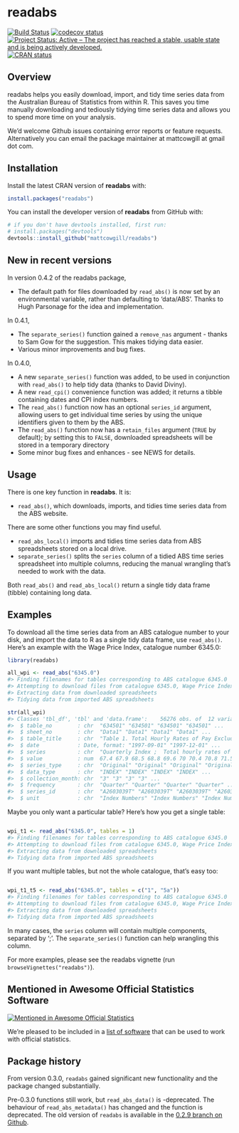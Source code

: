 
<!-- README.md is generated from README.Rmd. Please edit that file -->

# readabs

<!-- badges: start -->

[![Build
Status](https://travis-ci.org/MattCowgill/readabs.svg?branch=master)](https://travis-ci.org/MattCowgill/readabs)
[![codecov
status](https://img.shields.io/codecov/c/github/mattcowgill/readabs.svg)](https://codecov.io/gh/MattCowgill/readabs)
[![Project Status: Active – The project has reached a stable, usable
state and is being actively
developed.](https://www.repostatus.org/badges/latest/active.svg)](https://www.repostatus.org/#active)
[![CRAN
status](https://www.r-pkg.org/badges/version/readabs)](https://cran.r-project.org/package=readabs)
<!-- badges: end -->

## Overview

readabs helps you easily download, import, and tidy time series data
from the Australian Bureau of Statistics from within R. This saves you
time manually downloading and tediously tidying time series data and
allows you to spend more time on your analysis.

We’d welcome Github issues containing error reports or feature requests.
Alternatively you can email the package maintainer at mattcowgill at
gmail dot com.

## Installation

Install the latest CRAN version of **readabs** with:

``` r
install.packages("readabs")
```

You can install the developer version of **readabs** from GitHub with:

``` r
# if you don't have devtools installed, first run:
# install.packages("devtools")
devtools::install_github("mattcowgill/readabs")
```

## New in recent versions

In version 0.4.2 of the readabs package,

  - The default path for files downloaded by `read_abs()` is now set by
    an environmental variable, rather than defaulting to ‘data/ABS’.
    Thanks to Hugh Parsonage for the idea and implementation.

In 0.4.1,

  - The `separate_series()` function gained a `remove_nas` argument -
    thanks to Sam Gow for the suggestion. This makes tidying data
    easier.
  - Various minor improvements and bug fixes.

In 0.4.0,

  - A new `separate_series()` function was added, to be used in
    conjunction with `read_abs()` to help tidy data (thanks to David
    Diviny).
  - A new `read_cpi()` convenience function was added; it returns a
    tibble containing dates and CPI index numbers.
  - The `read_abs()` function now has an optional `series_id` argument,
    allowing users to get individual time series by using the unique
    identifiers given to them by the ABS.
  - The `read_abs()` function now has a `retain_files` argument (`TRUE`
    by default); by setting this to `FALSE`, downloaded spreadsheets
    will be stored in a temporary directory
  - Some minor bug fixes and enhances - see NEWS for details.

## Usage

There is one key function in **readabs**. It is:

  - `read_abs()`, which downloads, imports, and tidies time series data
    from the ABS website.

There are some other functions you may find useful.

  - `read_abs_local()` imports and tidies time series data from ABS
    spreadsheets stored on a local drive.
  - `separate_series()` splits the `series` column of a tidied ABS time
    series spreadsheet into multiple columns, reducing the manual
    wrangling that’s needed to work with the data.

Both `read_abs()` and `read_abs_local()` return a single tidy data frame
(tibble) containing long data.

## Examples

To download all the time series data from an ABS catalogue number to
your disk, and import the data to R as a single tidy data frame, use
`read_abs()`. Here’s an example with the Wage Price Index, catalogue
number 6345.0:

``` r
library(readabs)

all_wpi <- read_abs("6345.0")
#> Finding filenames for tables corresponding to ABS catalogue 6345.0
#> Attempting to download files from catalogue 6345.0, Wage Price Index, Australia
#> Extracting data from downloaded spreadsheets
#> Tidying data from imported ABS spreadsheets

str(all_wpi)
#> Classes 'tbl_df', 'tbl' and 'data.frame':    56276 obs. of  12 variables:
#>  $ table_no        : chr  "634501" "634501" "634501" "634501" ...
#>  $ sheet_no        : chr  "Data1" "Data1" "Data1" "Data1" ...
#>  $ table_title     : chr  "Table 1. Total Hourly Rates of Pay Excluding Bonuses: Sector, Original, Seasonally Adjusted and Trend" "Table 1. Total Hourly Rates of Pay Excluding Bonuses: Sector, Original, Seasonally Adjusted and Trend" "Table 1. Total Hourly Rates of Pay Excluding Bonuses: Sector, Original, Seasonally Adjusted and Trend" "Table 1. Total Hourly Rates of Pay Excluding Bonuses: Sector, Original, Seasonally Adjusted and Trend" ...
#>  $ date            : Date, format: "1997-09-01" "1997-12-01" ...
#>  $ series          : chr  "Quarterly Index ;  Total hourly rates of pay excluding bonuses ;  Australia ;  Private ;  All industries ;" "Quarterly Index ;  Total hourly rates of pay excluding bonuses ;  Australia ;  Private ;  All industries ;" "Quarterly Index ;  Total hourly rates of pay excluding bonuses ;  Australia ;  Private ;  All industries ;" "Quarterly Index ;  Total hourly rates of pay excluding bonuses ;  Australia ;  Private ;  All industries ;" ...
#>  $ value           : num  67.4 67.9 68.5 68.8 69.6 70 70.4 70.8 71.5 71.9 ...
#>  $ series_type     : chr  "Original" "Original" "Original" "Original" ...
#>  $ data_type       : chr  "INDEX" "INDEX" "INDEX" "INDEX" ...
#>  $ collection_month: chr  "3" "3" "3" "3" ...
#>  $ frequency       : chr  "Quarter" "Quarter" "Quarter" "Quarter" ...
#>  $ series_id       : chr  "A2603039T" "A2603039T" "A2603039T" "A2603039T" ...
#>  $ unit            : chr  "Index Numbers" "Index Numbers" "Index Numbers" "Index Numbers" ...
```

Maybe you only want a particular table? Here’s how you get a single
table:

``` r

wpi_t1 <- read_abs("6345.0", tables = 1)
#> Finding filenames for tables corresponding to ABS catalogue 6345.0
#> Attempting to download files from catalogue 6345.0, Wage Price Index, Australia
#> Extracting data from downloaded spreadsheets
#> Tidying data from imported ABS spreadsheets
```

If you want multiple tables, but not the whole catalogue, that’s easy
too:

``` r

wpi_t1_t5 <- read_abs("6345.0", tables = c("1", "5a"))
#> Finding filenames for tables corresponding to ABS catalogue 6345.0
#> Attempting to download files from catalogue 6345.0, Wage Price Index, Australia
#> Extracting data from downloaded spreadsheets
#> Tidying data from imported ABS spreadsheets
```

In many cases, the `series` column will contain multiple components,
separated by ‘;’. The `separate_series()` function can help wrangling
this column.

For more examples, please see the readabs vignette (run
`browseVignettes("readabs")`).

## Mentioned in Awesome Official Statistics Software

[![Mentioned in Awesome Official
Statistics](https://awesome.re/mentioned-badge.svg)](http://www.awesomeofficialstatistics.org)

We’re pleased to be included in a [list of
software](https://github.com/SNStatComp/awesome-official-statistics-software)
that can be used to work with official statistics.

## Package history

From version 0.3.0, `readabs` gained significant new functionality and
the package changed substantially.

Pre-0.3.0 functions still work, but `read_abs_data()` is -deprecated.
The behaviour of `read_abs_metadata()` has changed and the function is
deprecated. The old version of `readabs` is available in the [0.2.9
branch on Github](https://github.com/MattCowgill/readabs/tree/0.2.9).
